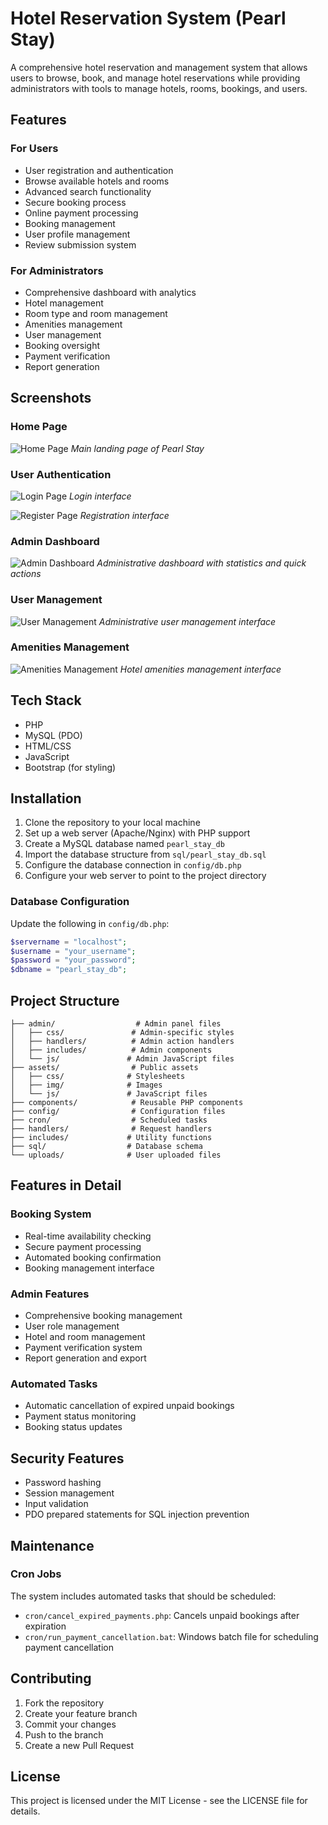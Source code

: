 # Hotel Reservation System (Pearl Stay)

A comprehensive hotel reservation and management system that allows users to browse, book, and manage hotel reservations while providing administrators with tools to manage hotels, rooms, bookings, and users.

## Features

### For Users

- User registration and authentication
- Browse available hotels and rooms
- Advanced search functionality
- Secure booking process
- Online payment processing
- Booking management
- User profile management
- Review submission system

### For Administrators

- Comprehensive dashboard with analytics
- Hotel management
- Room type and room management
- Amenities management
- User management
- Booking oversight
- Payment verification
- Report generation

## Screenshots

### Home Page

![Home Page](assets/img/readme/home.png)
_Main landing page of Pearl Stay_

### User Authentication

![Login Page](assets/img/readme/login.png)
_Login interface_

![Register Page](assets/img/readme/register.png)
_Registration interface_

### Admin Dashboard

![Admin Dashboard](assets/img/readme/admnDasbord.png)
_Administrative dashboard with statistics and quick actions_

### User Management

![User Management](assets/img/readme/adminUserManagemnet.png)
_Administrative user management interface_

### Amenities Management

![Amenities Management](assets/img/readme/amentites.png)
_Hotel amenities management interface_

## Tech Stack

- PHP
- MySQL (PDO)
- HTML/CSS
- JavaScript
- Bootstrap (for styling)

## Installation

1. Clone the repository to your local machine
2. Set up a web server (Apache/Nginx) with PHP support
3. Create a MySQL database named `pearl_stay_db`
4. Import the database structure from `sql/pearl_stay_db.sql`
5. Configure the database connection in `config/db.php`
6. Configure your web server to point to the project directory

### Database Configuration

Update the following in `config/db.php`:

```php
$servername = "localhost";
$username = "your_username";
$password = "your_password";
$dbname = "pearl_stay_db";
```

## Project Structure

```
├── admin/                  # Admin panel files
│   ├── css/               # Admin-specific styles
│   ├── handlers/          # Admin action handlers
│   ├── includes/          # Admin components
│   └── js/               # Admin JavaScript files
├── assets/                # Public assets
│   ├── css/              # Stylesheets
│   ├── img/              # Images
│   └── js/               # JavaScript files
├── components/            # Reusable PHP components
├── config/                # Configuration files
├── cron/                  # Scheduled tasks
├── handlers/              # Request handlers
├── includes/             # Utility functions
├── sql/                  # Database schema
└── uploads/              # User uploaded files
```

## Features in Detail

### Booking System

- Real-time availability checking
- Secure payment processing
- Automated booking confirmation
- Booking management interface

### Admin Features

- Comprehensive booking management
- User role management
- Hotel and room management
- Payment verification system
- Report generation and export

### Automated Tasks

- Automatic cancellation of expired unpaid bookings
- Payment status monitoring
- Booking status updates

## Security Features

- Password hashing
- Session management
- Input validation
- PDO prepared statements for SQL injection prevention

## Maintenance

### Cron Jobs

The system includes automated tasks that should be scheduled:

- `cron/cancel_expired_payments.php`: Cancels unpaid bookings after expiration
- `cron/run_payment_cancellation.bat`: Windows batch file for scheduling payment cancellation

## Contributing

1. Fork the repository
2. Create your feature branch
3. Commit your changes
4. Push to the branch
5. Create a new Pull Request

## License

This project is licensed under the MIT License - see the LICENSE file for details.
